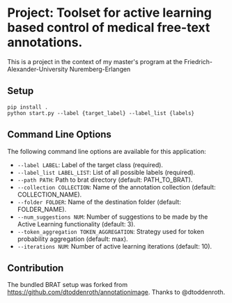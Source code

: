 # Project: Toolset for active learning based control of medical free-text annotations.

This is a project in the context of my master's program at the Friedrich-Alexander-University Nuremberg-Erlangen


## Setup

```
pip install .
python start.py --label {target_label} --label_list {labels}
```

## Command Line Options

The following command line options are available for this application:

- `--label LABEL`: Label of the target class (required).
- `--label_list LABEL_LIST`: List of all possible labels (required).
- `--path PATH`: Path to brat directory (default: PATH_TO_BRAT).
- `--collection COLLECTION`: Name of the annotation collection (default: COLLECTION_NAME).
- `--folder FOLDER`: Name of the destination folder (default: FOLDER_NAME).
- `--num_suggestions NUM`: Number of suggestions to be made by the Active Learning functionality (default: 3).
- `--token_aggregation TOKEN_AGGREGATION`: Strategy used for token probability aggregation (default: max).
- `--iterations NUM`: Number of active learning iterations (default: 10).


## Contribution

The bundled BRAT setup was forked from https://github.com/dtoddenroth/annotationimage. Thanks to @dtoddenroth.
